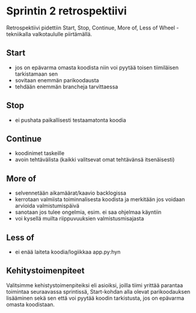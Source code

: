 # Sprintin 2 retrospektiivi

Retrospektiivi pidettiin Start, Stop, Continue, More of, Less of Wheel -tekniikalla valkotaululle piirtämällä. 

## Start 
- jos on epävarma omasta koodista niin voi pyytää toisen tiimiläisen tarkistamaan sen
- sovitaan enemmän parikoodausta
- tehdään enemmän brancheja tarvittaessa

## Stop
- ei pushata paikallisesti testaamatonta koodia

## Continue
- koodinimet taskeille
- avoin tehtävälista (kaikki valitsevat omat tehtävänsä itsenäisesti)

## More of
- selvennetään aikamäärat/kaavio backlogissa
- kerrotaan valmiista toiminnalisesta koodista ja merkitään jos voidaan arvioida valmistumispäivä
- sanotaan jos tulee ongelmia, esim. ei saa ohjelmaa käyntiin
- voi kysellä muilta riippuvuuksien valmistusmisajasta

## Less of
- ei enää laiteta koodia/logiikkaa app.py:hyn  

## Kehitystoimenpiteet
Valitsimme kehistystoimenpiteiksi eli asioiksi, joilla tiimi yrittää parantaa toimintaa seuraavassa sprintissä, Start-kohdan alla olevat parikoodauksen lisääminen sekä sen että voi pyytää koodin tarkistusta, jos on epävarma omasta koodistaan.
